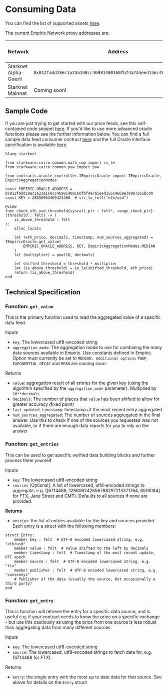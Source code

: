 # Consuming Data

You can find the list of supported assets [here](supported-assets.md).

The current Empiric Network proxy addresses are:

| Network               | Address                                                              | Block Explorer Link                                                                                                               |
| --------------------- | -------------------------------------------------------------------- | --------------------------------------------------------------------------------------------------------------------------------- |
| Starknet Alpha-Goerli | `0x012fadd18ec1a23a160cc46981400160fbf4a7a5eed156c4669e39807265bcd4` | [Voyager](https://goerli.voyager.online/contract/0x012fadd18ec1a23a160cc46981400160fbf4a7a5eed156c4669e39807265bcd4#readContract) |
| Starknet Mainnet      | Coming soon!                                                         | N/A                                                                                                                               |

## Sample Code

If you are just trying to get started with our price feeds, see this self-contained code snippet [here](../quickstart.md). If you'd like to use more advanced oracle functions please see the further information below. You can find a full sample data feed consumer contract [here](https://github.com/42labs/Empiric/blob/master/contracts/sample\_consumer/CheckEthThreshold.cairo) and the full Oracle interface specification is available [here](https://github.com/42labs/Empiric/blob/master/contracts/oracle\_controller/IEmpiricOracle.cairo).

```
%lang starknet

from starkware.cairo.common.math_cmp import is_le
from starkware.cairo.common.pow import pow

from contracts.oracle_controller.IEmpiricOracle import IEmpiricOracle, EmpiricAggregationModes

const EMPIRIC_ORACLE_ADDRESS = 0x012fadd18ec1a23a160cc46981400160fbf4a7a5eed156c4669e39807265bcd4
const KEY = 28556963469423460  # str_to_felt("eth/usd")

@view
func check_eth_usd_threshold{syscall_ptr : felt*, range_check_ptr}(threshold : felt) -> (
    is_above_threshold : felt
):
    alloc_locals

    let (eth_price, decimals, timestamp, num_sources_aggregated) = IEmpiricOracle.get_value(
        EMPIRIC_ORACLE_ADDRESS, KEY, EmpiricAggregationModes.MEDIAN
    )
    let (multiplier) = pow(10, decimals)

    let shifted_threshold = threshold * multiplier
    let (is_above_threshold) = is_le(shifted_threshold, eth_price)
    return (is_above_threshold)
end
```

## Technical Specification

### **Function:** `get_value`

This is the primary function used to read the aggregated value of a specific data feed.

Inputs

* `key`: The lowercased utf8-encoded string
* `aggregation_mode`: The aggregation mode to use for combining the many data sources available in Empiric. Use constants defined in Empiric. Option must currently be set to `MEDIAN. Additional options` `TWAP`, `EXPONENTIAL_DECAY` and `MEAN` are coming soon.

Returns

* `value`: aggregation result of all entries for the given key (using the algorithm specified by the `aggregation_mode` parameter). Multiplied by `10**decimals`
* `decimals`: The number of places that `value` has been shifted to allow for greater accuracy (fixed point)
* `last_updated_timestamp`: timestamp of the most recent entry aggregated
* `num_sources_aggregated`: The number of sources aggregated in the final answer. Use this to check if one of the sources you requested was not available, or if there are enough data reports for you to rely on the answer

### **Function:** `get_entries`

This can be used to get specific verified data building blocks and further process them yourself.

Inputs

* `key`: The lowercased utf8-encoded string
* `sources` \[Optional]: A list of lowercased, utf8-encoded strings to aggregate, e.g. (\[6714488, 128606242856788297213371764, 6516084] for FTX, Jane Street and CMT). Defaults to all sources if none are provided.

**Returns**

* `entries`: the list of entries available for the key and sources provided. Each entry is a struct with the following members:

```
struct Entry:
    member key : felt  # UTF-8 encoded lowercased string, e.g. "eth/usd"
    member value : felt  # Value shifted to the left by decimals
    member timestamp : felt  # Timestamp of the most recent update, UTC epoch
    member source : felt  # UTF-8 encoded lowercased string, e.g. "ftx"
    member publisher : felt  # UTF-8 encoded lowercased string, e.g. "consensys"
    # Publisher of the data (usually the source, but occasionally a third party)
end
```

### **Function:** `get_entry`

This is function will retrieve the entry for a specific data source, and is useful e.g. if your contract needs to know the price on a specific exchange - but use this cautiously as using the price from one source is less robust than aggregating data from many different sources.

Inputs

* `key`: The lowercased utf8-encoded string
* `source`: The lowercased, utf8-encoded strings to fetch data for, e.g. (6714488 for FTX).

Returns

* `entry`: the single entry with the most up to date data for that source. See above for details on the `Entry` struct
